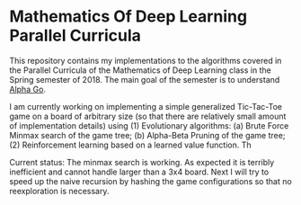 # Mathematics Of Deep Learning Parallel Curricula
This repository contains my implementations to the algorithms covered in the Parallel Curricula of the Mathematics of Deep Learning class in the Spring semester of 2018. The main goal of the semester is to understand [Alpha Go](https://deepmind.com/research/alphago/).

I am currently working on implementing a simple generalized Tic-Tac-Toe game on a board of arbitrary size (so that there are relatively small amount of implementation details) using (1) Evolutionary algorithms: (a) Brute Force Minmax search of the game tree; (b) Alpha-Beta Pruning of the game tree; (2) Reinforcement learning based on a learned value function. Th


Current status: The minmax search is working. As expected it is terribly inefficient and cannot handle larger than a 3x4 board. Next I will try to speed up the naive recursion by hashing the game configurations so that no reexploration is necessary.
